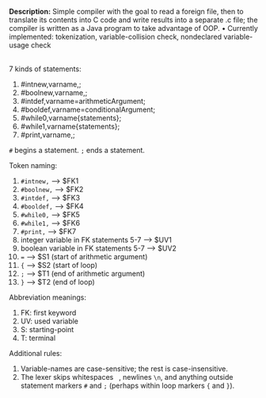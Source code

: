 <b>Description:</b> Simple compiler with the goal to read a foreign file, then to translate its contents into C code and write results into a separate .c file; the compiler is written as a Java program to take advantage of OOP.
• Currently implemented: tokenization, variable-collision check, nondeclared variable-usage check
<br><br>

7 kinds of statements:
1. #intnew,varname,;
2. #boolnew,varname,;
3. #intdef,varname=arithmeticArgument;
4. #booldef,varname=conditionalArgument;
5. #while0,varname{statements};
6. #while1,varname{statements};
7. #print,varname,;

`#` begins a statement.
`;` ends a statement.

Token naming:
1. `#intnew,` --> $FK1
2. `#boolnew,` --> $FK2
3. `#intdef,` --> $FK3
4. `#booldef,` --> $FK4
5. `#while0,` --> $FK5
6. `#while1,` --> $FK6
7. `#print,` --> $FK7
8. integer variable in FK statements 5-7 --> $UV1
9. boolean variable in FK statements 5-7 --> $UV2
10. `=` --> $S1 (start of arithmetic argument)
11. `{` --> $S2 (start of loop)
12. `;` --> $T1 (end of arithmetic argument)
13. `}` --> $T2 (end of loop)

Abbreviation meanings:
1. FK: first keyword
2. UV: used variable
3. S: starting-point
4. T: terminal

Additional rules: 
1. Variable-names are case-sensitive; the rest is case-insensitive.
2. The lexer skips whitespaces ` `, newlines `\n`, and anything outside statement markers `#` and `;` (perhaps within loop markers `{` and `}`).

